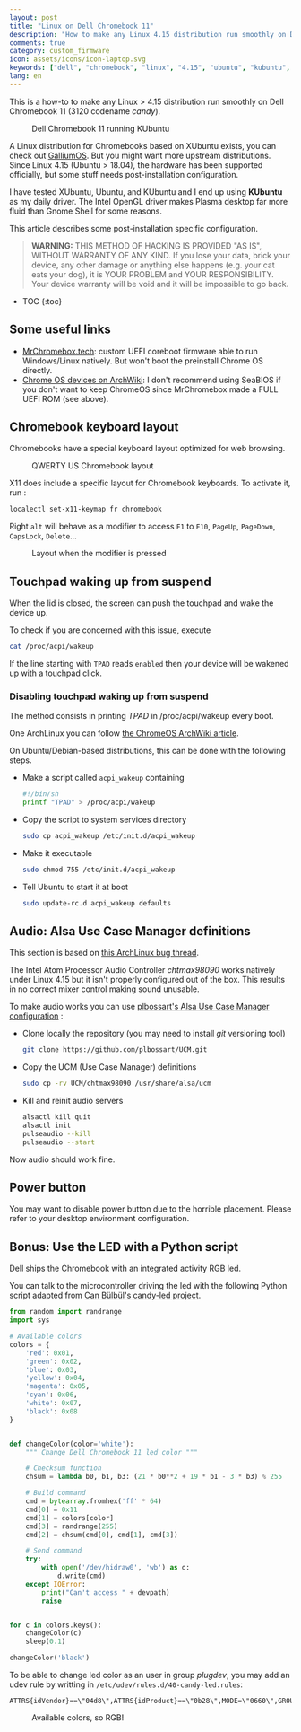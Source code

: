 ```yaml
---
layout: post
title: "Linux on Dell Chromebook 11"
description: "How to make any Linux 4.15 distribution run smoothly on Dell Chromebook 11 2015 (3120, Candy)"
comments: true
category: custom_firmware
icon: assets/icons/icon-laptop.svg
keywords: ["dell", "chromebook", "linux", "4.15", "ubuntu", "kubuntu", "galliumos", "chtmax98090"]
lang: en
---
```


This is a how-to to make any Linux > 4.15 distribution run smoothly on Dell Chromebook 11 (3120 codename *candy*).

<figure class="right-image">
  <img src="{{site.url}}/assets/images/chromebook-linux/chromebook-kubuntu.png" alt=""/>
  <figcaption>Dell Chromebook 11 running KUbuntu</figcaption>
</figure>

A Linux distribution for Chromebooks based on XUbuntu exists, you can check out [GalliumOS](https://galliumos.org/). But you might want more upstream distributions.
Since Linux 4.15 (Ubuntu > 18.04), the hardware has been supported officially, but some stuff needs post-installation configuration.

I have tested XUbuntu, Ubuntu, and KUbuntu and I end up using **KUbuntu** as my daily driver. The Intel OpenGL driver makes Plasma desktop far more fluid than Gnome Shell for some reasons.

This article describes some post-installation specific configuration.

> **WARNING:**
> THIS METHOD OF HACKING IS PROVIDED "AS IS", WITHOUT WARRANTY OF ANY KIND. If you lose your data, brick your device, any other damage or anything else happens (e.g. your cat eats your dog), it is YOUR PROBLEM and YOUR RESPONSIBILITY. Your device warranty will be void and it will be impossible to go back.

* TOC
{:toc}

## Some useful links

* [MrChromebox.tech](https://mrchromebox.tech/#fwscript): custom UEFI coreboot firmware able to run Windows/Linux natively. But won't boot the preinstall Chrome OS directly.
* [Chrome OS devices on ArchWiki](https://wiki.archlinux.org/index.php/Chrome_OS_devices): I don't recommend using SeaBIOS if you don't want to keep ChromeOS since MrChromebox made a FULL UEFI ROM (see above).

## Chromebook keyboard layout

Chromebooks have a special keyboard layout optimized for web browsing.

<figure>
  <img src="{{site.url}}/assets/images/chromebook-linux/keyboard.png" alt=""/>
  <figcaption>QWERTY US Chromebook layout</figcaption>
</figure>

X11 does include a specific layout for Chromebook keyboards. To activate it, run :
```bash
localectl set-x11-keymap fr chromebook
```

Right `alt` will behave as a modifier to access `F1` to `F10`, `PageUp`, `PageDown`, `CapsLock`, `Delete`...

<figure>
  <img src="{{site.url}}/assets/images/chromebook-linux/keyboard-modifier.png" alt=""/>
  <figcaption>Layout when the modifier is pressed</figcaption>
</figure>

## Touchpad waking up from suspend

When the lid is closed, the screen can push the touchpad and wake the device up.

To check if you are concerned with this issue, execute

```bash
cat /proc/acpi/wakeup
```

If the line starting with `TPAD` reads `enabled` then your device will be wakened up with a touchpad click.

### Disabling touchpad waking up from suspend

The method consists in printing *TPAD* in /proc/acpi/wakeup every boot. 

One ArchLinux you can follow [the ChromeOS ArchWiki article](https://wiki.archlinux.org/index.php/Chrome_OS_devices#Fixing_suspend).

On Ubuntu/Debian-based distributions, this can be done with the following steps.

* Make a script called `acpi_wakeup` containing
  ```bash
  #!/bin/sh
  printf "TPAD" > /proc/acpi/wakeup
  ```
* Copy the script to system services directory
  ```bash
  sudo cp acpi_wakeup /etc/init.d/acpi_wakeup
  ```
* Make it executable
  ```bash
  sudo chmod 755 /etc/init.d/acpi_wakeup
  ```
* Tell Ubuntu to start it at boot
  ```bash
  sudo update-rc.d acpi_wakeup defaults
  ```

## Audio: Alsa Use Case Manager definitions

This section is based on [this ArchLinux bug thread](https://bugs.archlinux.org/task/48936).

The Intel Atom Processor Audio Controller *chtmax98090* works natively under Linux 4.15 but it isn't properly configured out of the box. This results in no correct mixer control making sound unusable.

To make audio works you can use [plbossart's Alsa Use Case Manager configuration](https://github.com/plbossart/UCM) :

* Clone locally the repository (you may need to install *git* versioning tool)
  ```bash
  git clone https://github.com/plbossart/UCM.git
  ```
* Copy the UCM (Use Case Manager) definitions
  ```bash
  sudo cp -rv UCM/chtmax98090 /usr/share/alsa/ucm
  ```
* Kill and reinit audio servers
  ```bash
  alsactl kill quit
  alsactl init
  pulseaudio --kill
  pulseaudio --start
  ```

Now audio should work fine.

## Power button

You may want to disable power button due to the horrible placement. Please refer to your desktop environment configuration.

## Bonus: Use the LED with a Python script

Dell ships the Chromebook with an integrated activity RGB led.

You can talk to the microcontroller driving the led with the following Python script adapted from [Can Bülbül's candy-led project](https://github.com/hgeg/candy-led).


```python
from random import randrange
import sys

# Available colors
colors = {
    'red': 0x01,
    'green': 0x02,
    'blue': 0x03,
    'yellow': 0x04,
    'magenta': 0x05,
    'cyan': 0x06,
    'white': 0x07,
    'black': 0x08
}


def changeColor(color='white'):
    """ Change Dell Chromebook 11 led color """

    # Checksum function
    chsum = lambda b0, b1, b3: (21 * b0**2 + 19 * b1 - 3 * b3) % 255

    # Build command
    cmd = bytearray.fromhex('ff' * 64)
    cmd[0] = 0x11
    cmd[1] = colors[color]
    cmd[3] = randrange(255)
    cmd[2] = chsum(cmd[0], cmd[1], cmd[3])

    # Send command
    try:
        with open('/dev/hidraw0', 'wb') as d:
            d.write(cmd)
    except IOError:
        print("Can't access " + devpath)
        raise


for c in colors.keys():
    changeColor(c)
    sleep(0.1)

changeColor('black')
```

To be able to change led color as an user in group *plugdev*, you may add an udev rule by writting in `/etc/udev/rules.d/40-candy-led.rules`:
```
ATTRS{idVendor}==\"04d8\",ATTRS{idProduct}==\"0b28\",MODE=\"0660\",GROUP=\"plugdev\"
```

<figure>
  <img src="{{site.url}}/assets/images/chromebook-linux/rgb.png" alt="" style="max-width:220px" />
  <figcaption>Available colors, so RGB!</figcaption>
</figure>

